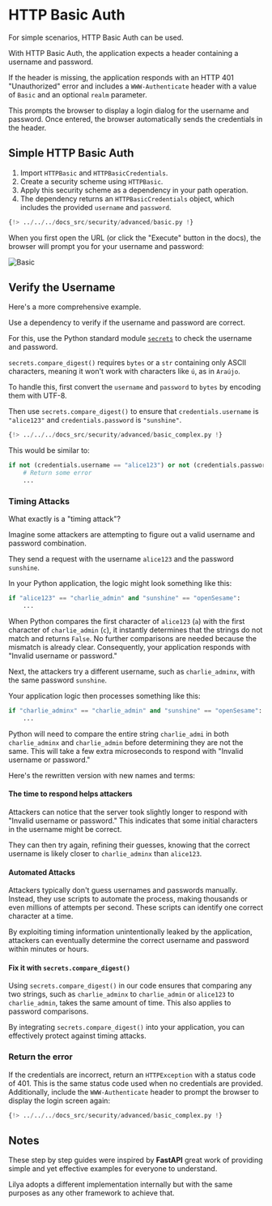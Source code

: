 # HTTP Basic Auth

For simple scenarios, HTTP Basic Auth can be used.

With HTTP Basic Auth, the application expects a header containing a username and password.

If the header is missing, the application responds with an HTTP 401 "Unauthorized" error and includes a `WWW-Authenticate` header with a value of `Basic` and an optional `realm` parameter.

This prompts the browser to display a login dialog for the username and password. Once entered, the browser automatically sends the credentials in the header.

## Simple HTTP Basic Auth

1. Import `HTTPBasic` and `HTTPBasicCredentials`.
2. Create a security scheme using `HTTPBasic`.
3. Apply this security scheme as a dependency in your path operation.
4. The dependency returns an `HTTPBasicCredentials` object, which includes the provided `username` and `password`.

```python
{!> ../../../docs_src/security/advanced/basic.py !}
```

When you first open the URL (or click the "Execute" button in the docs), the browser will prompt you for your username and password:

<img src="https://res.cloudinary.com/dymmond/image/upload/v1733928287/esmerald/security/basic_cbkrjk.png" alt="Basic">

## Verify the Username

Here's a more comprehensive example.

Use a dependency to verify if the username and password are correct.

For this, use the Python standard module <a href="https://docs.python.org/3/library/secrets.html" class="external-link" target="_blank">`secrets`</a> to check the username and password.

`secrets.compare_digest()` requires `bytes` or a `str` containing only ASCII characters, meaning it won't work with characters like `ú`, as in `Araújo`.

To handle this, first convert the `username` and `password` to `bytes` by encoding them with UTF-8.

Then use `secrets.compare_digest()` to ensure that `credentials.username` is `"alice123"` and `credentials.password` is `"sunshine"`.

```python
{!> ../../../docs_src/security/advanced/basic_complex.py !}
```

This would be similar to:

```python
if not (credentials.username == "alice123") or not (credentials.password == "sunshine"):
    # Return some error
    ...
```

### Timing Attacks

What exactly is a "timing attack"?

Imagine some attackers are attempting to figure out a valid username and password combination.

They send a request with the username `alice123` and the password `sunshine`.

In your Python application, the logic might look something like this:

```Python
if "alice123" == "charlie_admin" and "sunshine" == "openSesame":
    ...
```

When Python compares the first character of `alice123` (`a`) with the first character of `charlie_admin` (`c`), it instantly determines that the strings do not match and returns `False`. No further comparisons are needed because the mismatch is already clear. Consequently, your application responds with "Invalid username or password."

Next, the attackers try a different username, such as `charlie_adminx`, with the same password `sunshine`.

Your application logic then processes something like this:

```Python
if "charlie_adminx" == "charlie_admin" and "sunshine" == "openSesame":
    ...
```

Python will need to compare the entire string `charlie_admi` in both `charlie_adminx` and `charlie_admin` before determining they are not the same. This will take a few extra microseconds to respond with "Invalid username or password."

Here's the rewritten version with new names and terms:

#### The time to respond helps attackers

Attackers can notice that the server took slightly longer to respond with "Invalid username or password." This indicates that some initial characters in the username might be correct.

They can then try again, refining their guesses, knowing that the correct username is likely closer to `charlie_adminx` than `alice123`.

#### Automated Attacks

Attackers typically don't guess usernames and passwords manually. Instead, they use scripts to automate the process, making thousands or even millions of attempts per second. These scripts can identify one correct character at a time.

By exploiting timing information unintentionally leaked by the application, attackers can eventually determine the correct username and password within minutes or hours.

#### Fix it with `secrets.compare_digest()`

Using `secrets.compare_digest()` in our code ensures that comparing any two strings, such as `charlie_adminx` to `charlie_admin` or `alice123` to `charlie_admin`, takes the same amount of time. This also applies to password comparisons.

By integrating `secrets.compare_digest()` into your application, you can effectively protect against timing attacks.

### Return the error

If the credentials are incorrect, return an `HTTPException` with a status code of 401. This is the same status code used when no credentials are provided. Additionally, include the `WWW-Authenticate` header to prompt the browser to display the login screen again:

```python
{!> ../../../docs_src/security/advanced/basic_complex.py !}
```

## Notes

These step by step guides were inspired by **FastAPI** great work of providing simple and yet effective examples for everyone to understand.

Lilya adopts a different implementation internally but with the same purposes as any other framework to achieve that.
